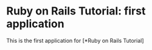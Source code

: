 # Ruby on Rails Tutorial: first application

This is the first application for
[*Ruby on Rails Tutorial]